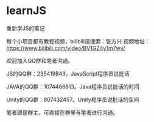 # learnJS

重新学JS的笔记

每个小项目都有教程视频，bilibili请搜索：张方兴
视频地址：https://www.bilibili.com/video/BV1GZ4y1m7wv/

欢迎加入QQ群和笔者沟通。

JS的QQ群：235419843。JavaScript程序员说批话

JAVA的QQ群：1074468813。Java程序员说批话的时间

Unity的QQ群：807432457。Unity程序员说批话的空间

笔者即是群主，可直接在群里与笔者进行沟通。


